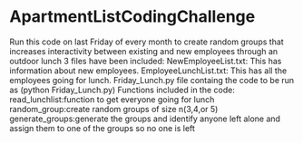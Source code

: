 # ApartmentListCodingChallenge
Run this code on last Friday of every month to create random groups that increases interactivity between existing and new employees through an outdoor lunch
3 files have been included: 
  NewEmployeeList.txt: This has information about new employees. 
  EmployeeLunchList.txt: This has all the employees going for lunch.
  Friday_Lunch.py file containg the code to be run as (python Friday_Lunch.py)
Functions included in the code:
  read_lunchlist:function to get everyone going for lunch
  random_group:create random groups of size n(3,4,or 5)
  generate_groups:generate the groups and identify anyone left alone and assign them to one of the groups so no one is left
  
  
